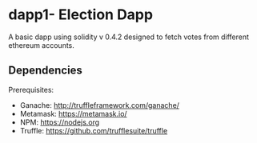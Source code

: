 
# dapp1- Election Dapp

A basic dapp using solidity v 0.4.2 designed to fetch votes from different ethereum accounts.

## Dependencies

Prerequisites:

- Ganache: http://truffleframework.com/ganache/
- Metamask: https://metamask.io/
- NPM: https://nodejs.org
- Truffle: https://github.com/trufflesuite/truffle
